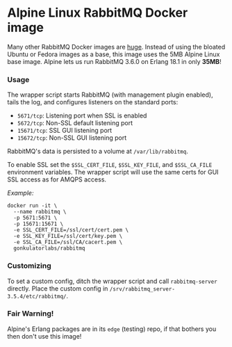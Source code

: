 # Alpine Linux RabbitMQ Docker image
Many other RabbitMQ Docker images are [huge](https://imagelayers.io/?images=rabbitmq:latest,frodenas%2Frabbitmq:latest,tutum%2Frabbitmq:latest).  Instead of using the bloated Ubuntu or Fedora images as a base, this image uses the 5MB Alpine Linux base image.  Alpine lets us run RabbitMQ 3.6.0 on Erlang 18.1 in only **35MB**!

### Usage
The wrapper script starts RabbitMQ (with management plugin enabled), tails the log, and configures listeners on the standard ports:
  - `5671/tcp`: Listening port when SSL is enabled
  - `5672/tcp`: Non-SSL default listening port
  - `15671/tcp`: SSL GUI listening port
  - `15672/tcp`: Non-SSL GUI listening port

RabbitMQ's data is persisted to a volume at `/var/lib/rabbitmq`.

To enable SSL set the `$SSL_CERT_FILE`, `$SSL_KEY_FILE`, and `$SSL_CA_FILE` environment variables.  The wrapper script will use the same certs for GUI SSL access as for AMQPS access.


*Example:*
```
docker run -it \
  --name rabbitmq \
  -p 5671:5671 \
  -p 15671:15671 \
  -e SSL_CERT_FILE=/ssl/cert/cert.pem \
  -e SSL_KEY_FILE=/ssl/cert/key.pem \
  -e SSL_CA_FILE=/ssl/CA/cacert.pem \
  gonkulatorlabs/rabbitmq
```

### Customizing
To set a custom config, ditch the wrapper script and call `rabbitmq-server` directly.  Place the custom config in `/srv/rabbitmq_server-3.5.4/etc/rabbitmq/`.

### Fair Warning!
Alpine's Erlang packages are in its `edge` (testing) repo, if that bothers you then don't use this image!
